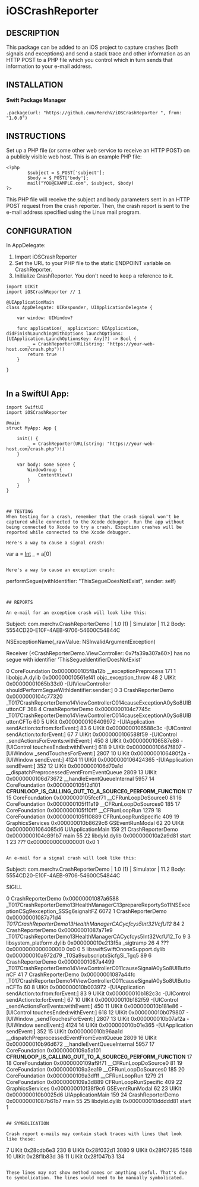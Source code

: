 # iOSCrashReporter

## DESCRIPTION

This package can be added to an iOS project to capture crashes (both signals and exceptions) and send a stack trace and other information as an HTTP POST to a PHP file which you control which in turn sends that information to your e-mail address.

## INSTALLATION
#### Swift Package Manager
```
.package(url: "https://github.com/MerchV/iOSCrashReporter ", from: "1.0.0")
```


## INSTRUCTIONS

Set up a PHP file (or some other web service to receive an HTTP POST) on a publicly visible web host. This is an example PHP file:

```
<?php
        $subject = $_POST['subject'];
        $body = $_POST['body'];
        mail("YOU@EXAMPLE.com", $subject, $body)
?>
```

This PHP file will receive the subject and body parameters sent in an HTTP POST request from the crash reporter. Then, the crash report is sent to the e-mail address specified using the Linux mail program. 


## CONFIGURATION

In AppDelegate:
1. Import iOSCrashReporter
2. Set the URL to your PHP file to the static ENDPOINT variable on CrashReporter.
3. Initialize CrashReporter. You don't need to keep a reference to it.


```
import UIKit
import iOSCrashReporter // 1

@UIApplicationMain
class AppDelegate: UIResponder, UIApplicationDelegate {

    var window: UIWindow?

    func application(_ application: UIApplication, didFinishLaunchingWithOptions launchOptions: [UIApplication.LaunchOptionsKey: Any]?) -> Bool {
        _ = CrashReporter(URL(string: "https://your-web-host.com/crash.php")!)
        return true
    }

}


```

## In a SwiftUI App:

```
import SwiftUI
import iOSCrashReporter

@main
struct MyApp: App {

    init() {
        _ = CrashReporter(URL(string: "https://your-web-host.com/crash.php")!)
    }

    var body: some Scene {
        WindowGroup {
            ContentView()
        }
    }
}



## TESTING
When testing for a crash, remember that the crash signal won't be captured while connected to the Xcode debugger. Run the app without being connected to Xcode to try a crash. Exception crashes will be reported while connected to the Xcode debugger.

Here's a way to cause a signal crash:
```
var a = [Int]()
_ = a[0]
```
        
Here's a way to cause an exception crash:
```
performSegue(withIdentifier: "ThisSegueDoesNotExist", sender: self)
```


## REPORTS

An e-mail for an exception crash will look like this:

```
Subject: com.merchv.CrashReporterDemo | 1.0 (1) | Simulator | 11.2
Body:
5554CD20-E10F-4AEB-9706-54600C54844C

NSExceptionName(_rawValue: NSInvalidArgumentException)

Receiver (<CrashReporterDemo.ViewController: 0x7fa39a307a60>) has no segue with identifier 'ThisSegueIdentifierDoesNotExist'

0   CoreFoundation                      0x0000000105f8a12b __exceptionPreprocess   171
1   libobjc.A.dylib                     0x000000010561ef41 objc_exception_throw   48
2   UIKit                               0x00000001065b33d0 -[UIViewController shouldPerformSegueWithIdentifier:sender:]   0
3   CrashReporterDemo                   0x0000000104c77320 _T017CrashReporterDemo14ViewControllerC014causeExceptionA0ySo8UIButtonCF   368
4   CrashReporterDemo                   0x0000000104c7745c _T017CrashReporterDemo14ViewControllerC014causeExceptionA0ySo8UIButtonCFTo   60
5   UIKit                               0x0000000106409972 -[UIApplication sendAction:to:from:forEvent:]   83
6   UIKit                               0x0000000106588c3c -[UIControl sendAction:to:forEvent:]   67
7   UIKit                               0x0000000106588f59 -[UIControl _sendActionsForEvents:withEvent:]   450
8   UIKit                               0x0000000106587e86 -[UIControl touchesEnded:withEvent:]   618
9   UIKit                               0x000000010647f807 -[UIWindow _sendTouchesForEvent:]   2807
10  UIKit                               0x0000000106480f2a -[UIWindow sendEvent:]   4124
11  UIKit                               0x0000000106424365 -[UIApplication sendEvent:]   352
12  UIKit                               0x0000000106d70a1d __dispatchPreprocessedEventFromEventQueue   2809
13  UIKit                               0x0000000106d73672 __handleEventQueueInternal   5957
14  CoreFoundation                      0x0000000105f2d101 __CFRUNLOOP_IS_CALLING_OUT_TO_A_SOURCE0_PERFORM_FUNCTION__   17
15  CoreFoundation                      0x0000000105fccf71 __CFRunLoopDoSource0   81
16  CoreFoundation                      0x0000000105f11a19 __CFRunLoopDoSources0   185
17  CoreFoundation                      0x0000000105f10fff __CFRunLoopRun   1279
18  CoreFoundation                      0x0000000105f10889 CFRunLoopRunSpecific   409
19  GraphicsServices                    0x000000010b8629c6 GSEventRunModal   62
20  UIKit                               0x00000001064085d6 UIApplicationMain   159
21  CrashReporterDemo                   0x0000000104c891b7 main   55
22  libdyld.dylib                       0x000000010a2a9d81 start   1
23  ???                                 0x0000000000000001 0x0   1
```

An e-mail for a signal crash will look like this:

```
Subject: com.merchv.CrashReporterDemo | 1.0 (1) | Simulator | 11.2
Body:
5554CD20-E10F-4AEB-9706-54600C54844C

SIGILL

0   CrashReporterDemo                   0x00000001087a6588 _T017CrashReporterDemo13HealthManagerC13prepareReportySo11NSExceptionCSg9exception_SSSg6signaltFZ   6072
1   CrashReporterDemo                   0x00000001087a71d4 _T017CrashReporterDemo13HealthManagerCACycfcys5Int32VcfU12_   84
2   CrashReporterDemo                   0x00000001087a71e9 _T017CrashReporterDemo13HealthManagerCACycfcys5Int32VcfU12_To   9
3   libsystem_platform.dylib            0x000000010e213f5a _sigtramp   26
4   ???                                 0x0000000000000000 0x0   0
5   libswiftSwiftOnoneSupport.dylib     0x000000010a972d79 _T0Sa9subscriptxSicfgSi_Tgq5   89
6   CrashReporterDemo                   0x00000001087a4499 _T017CrashReporterDemo14ViewControllerC011causeSignalA0ySo8UIButtonCF   41
7   CrashReporterDemo                   0x00000001087a44fc _T017CrashReporterDemo14ViewControllerC011causeSignalA0ySo8UIButtonCFTo   60
8   UIKit                               0x000000010b003972 -[UIApplication sendAction:to:from:forEvent:]   83
9   UIKit                               0x000000010b182c3c -[UIControl sendAction:to:forEvent:]   67
10  UIKit                               0x000000010b182f59 -[UIControl _sendActionsForEvents:withEvent:]   450
11  UIKit                               0x000000010b181e86 -[UIControl touchesEnded:withEvent:]   618
12  UIKit                               0x000000010b079807 -[UIWindow _sendTouchesForEvent:]   2807
13  UIKit                               0x000000010b07af2a -[UIWindow sendEvent:]   4124
14  UIKit                               0x000000010b01e365 -[UIApplication sendEvent:]   352
15  UIKit                               0x000000010b96aa1d __dispatchPreprocessedEventFromEventQueue   2809
16  UIKit                               0x000000010b96d672 __handleEventQueueInternal   5957
17  CoreFoundation                      0x0000000109a5a101 __CFRUNLOOP_IS_CALLING_OUT_TO_A_SOURCE0_PERFORM_FUNCTION__   17
18  CoreFoundation                      0x0000000109af9f71 __CFRunLoopDoSource0   81
19  CoreFoundation                      0x0000000109a3ea19 __CFRunLoopDoSources0   185
20  CoreFoundation                      0x0000000109a3dfff __CFRunLoopRun   1279
21  CoreFoundation                      0x0000000109a3d889 CFRunLoopRunSpecific   409
22  GraphicsServices                    0x000000010f38f9c6 GSEventRunModal   62
23  UIKit                               0x000000010b0025d6 UIApplicationMain   159
24  CrashReporterDemo                   0x00000001087b61b7 main   55
25  libdyld.dylib                       0x000000010ddddd81 start   1
```

## SYMBOLICATION

Crash report e-mails may contain stack traces with lines that look like these:

```
7 UIKit 0x28cdb6e3 <redacted> 230
8 UIKit 0x28f032d1 <redacted> 3080
9 UIKit 0x28f07285 <redacted> 1588
10 UIKit 0x28f1b83d <redacted> 36
11 UIKit 0x28f047b3 <redacted> 134
```

These lines may not show method names or anything useful. That's due to symbolication. The lines would need to be manually symbolicated. 
